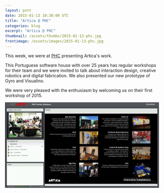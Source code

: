 ```yaml
---
layout: post
date: 2015-01-13 10:30:00 UTC
title: "Artica @ PHC"
categories: blog
excerpt: "Artica @ PHC"
thumbnail: /assets/thumbs/2015-01-13-phc.jpg
frontimage: /assets/images/2015-01-13-phc.jpg
---
```


This week, we were at [PHC][1] presenting Artica's work. 

This Portuguese software house with over 25 years has regular workshops for their team and we were invited to talk about interaction design, creative robotics and digital fabrication. We also presented our new prototype of Gyro and Visualino.
 
We were very pleased with the enthusiasm by welcoming us on their first workshop of 2015.

![](/assets/images/2015-01-13-phc.jpg)

[1]: http://wwww.phc.pt
